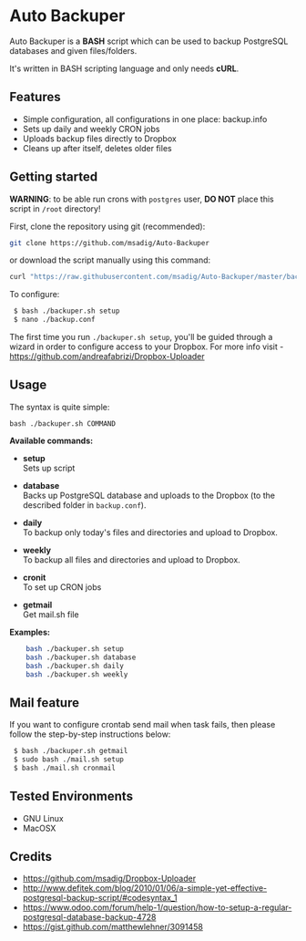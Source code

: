 # Auto Backuper

Auto Backuper is a **BASH** script which can be used to backup PostgreSQL databases and given files/folders. 

It's written in BASH scripting language and only needs **cURL**.


## Features

* Simple configuration, all configurations in one place: backup.info
* Sets up daily and weekly CRON jobs
* Uploads backup files directly to Dropbox
* Cleans up after itself, deletes older files


## Getting started

**WARNING**: to be able run crons with `postgres` user, **DO NOT** place this script in `/root` directory!

First, clone the repository using git (recommended):

```bash
git clone https://github.com/msadig/Auto-Backuper
```

or download the script manually using this command:

```bash
curl "https://raw.githubusercontent.com/msadig/Auto-Backuper/master/backuper.sh" -o backuper.sh
```

To configure:

```bash
 $ bash ./backuper.sh setup
 $ nano ./backup.conf
```

The first time you run `./backuper.sh setup`, you'll be guided through a wizard in order to configure access to your Dropbox. For more info visit - https://github.com/andreafabrizi/Dropbox-Uploader


## Usage

The syntax is quite simple:

```
bash ./backuper.sh COMMAND
```

**Available commands:**

* **setup**  
Sets up script  


* **database**  
Backs up PostgreSQL database and uploads to the Dropbox (to the described folder in `backup.conf`).


* **daily**  
To backup only today's files and directories and upload to Dropbox.


* **weekly**  
To backup all files and directories and upload to Dropbox.


* **cronit**  
To set up CRON jobs



* **getmail**  
Get mail.sh file




**Examples:**
```bash
    bash ./backuper.sh setup
    bash ./backuper.sh database
    bash ./backuper.sh daily
    bash ./backuper.sh weekly
```


## Mail feature

If you want to configure crontab send mail when task fails, then please follow the step-by-step instructions below:


```bash
 $ bash ./backuper.sh getmail
 $ sudo bash ./mail.sh setup
 $ bash ./mail.sh cronmail
```

## Tested Environments

* GNU Linux
* MacOSX


## Credits

 * https://github.com/msadig/Dropbox-Uploader
 * http://www.defitek.com/blog/2010/01/06/a-simple-yet-effective-postgresql-backup-script/#codesyntax_1
 * https://www.odoo.com/forum/help-1/question/how-to-setup-a-regular-postgresql-database-backup-4728
 * https://gist.github.com/matthewlehner/3091458
